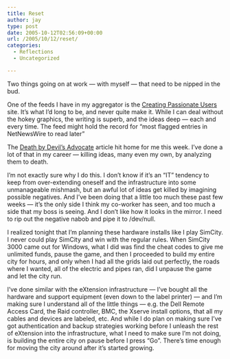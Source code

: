 ```yaml
---
title: Reset
author: jay
type: post
date: 2005-10-12T02:56:09+00:00
url: /2005/10/12/reset/
categories:
  - Reflections
  - Uncategorized

---
```

Two things going on at work — with myself — that need to be nipped in the bud.

One of the feeds I have in my aggregator is the [Creating Passionate Users][1] site. It’s what I’d long to be, and never quite make it. While I can deal without the hokey graphics, the writing is superb, and the ideas deep — each and every time. The feed might hold the record for “most flagged entries in NetNewsWire to read later”

The [Death by Devil’s Advocate][2] article hit home for me this week. I’ve done a lot of that in my career — killing ideas, many even my own, by analyzing them to death.

I’m not exactly sure why I do this. I don’t know if it’s an “IT” tendency to keep from over-extending oneself and the infrastructure into some unmanageable mishmash, but an awful lot of ideas get killed by imagining possible negatives. And I’ve been doing that a little too much these past few weeks — it’s the only side I think my co-worker has seen, and too much a side that my boss is seeing. And I don’t like how it looks in the mirror. I need to rip out the negative nabob and pipe it to /dev/null.

I realized tonight that I’m planning these hardware installs like I play SimCity. I never could play SimCity and win with the regular rules. When SimCity 3000 came out for Windows, what I did was find the cheat codes to give me unlimited funds, pause the game, and then I proceeded to build my entire city for hours, and only when I had all the grids laid out perfectly, the roads where I wanted, all of the electric and pipes ran, did I unpause the game and let the city run.

I’ve done similar with the eXtension infrastructure — I’ve bought all the hardware and support equipment (even down to the label printer) — and I’m making sure I understand all of the little things — e.g. the Dell Remote Access Card, the Raid controller, BMC, the Xserve install options, that all my cables and devices are labeled, etc. And while I do plan on making sure I’ve got authentication and backup strategies working before I unleash the rest of eXtension into the infrastructure, what I need to make sure I’m not doing, is building the entire city on pause before I press “Go”. There’s time enough for moving the city around after it’s started growing.

 [1]: http://headrush.typepad.com/
 [2]: http://headrush.typepad.com/creating_passionate_users/2005/10/death_by_devils.html